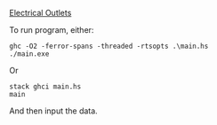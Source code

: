 [Electrical Outlets](https://open.kattis.com/contests/knwqft/problems/electricaloutlets)

To run program, either:

```shell
ghc -O2 -ferror-spans -threaded -rtsopts .\main.hs
./main.exe
```

Or

```shell
stack ghci main.hs
main
```

And then input the data.
